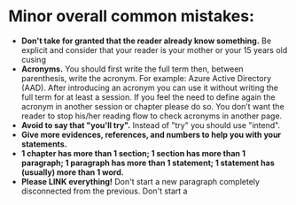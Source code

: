 # Minor overall common mistakes:

- **Don't take for granted that the reader already know something.** Be explicit and consider that your reader is your
  mother or your 15 years old cusing
- **Acronyms.** You should first write the full term then, between parenthesis, write the acronym. For example: Azure
  Active Directory (AAD). After introducing an acronym you can use it without writing the full term for at least a
  session. If you feel the need to define again the acronym in another session or chapter please do so. You don’t want
  the reader to stop his/her reading flow to check acronyms in another page.
- **Avoid to say that "you'll try".** Instead of "try" you should use "intend".
- **Give more evidences, references, and numbers to help you with your statements.**
- **1 chapter has more than 1 section; 1 section has more than 1 paragraph; 1 paragraph has more than 1 statement; 1
  statement has (usually) more than 1 word.**
- **Please LINK everything!** Don't start a new paragraph completely disconnected from the previous. Don't start a 
